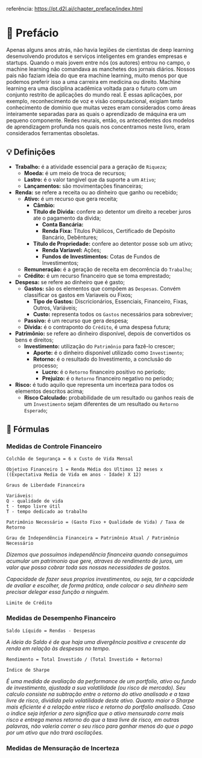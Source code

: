 referência: https://pt.d2l.ai/chapter_preface/index.html

# 💸 Prefácio
Apenas alguns anos atrás, não havia legiões de cientistas de deep learning desenvolvendo produtos e serviços inteligentes em grandes empresas e startups. Quando o mais jovem entre nós (os autores) entrou no campo, o machine learning não comandava as manchetes dos jornais diários. Nossos pais não faziam ideia do que era machine learning, muito menos por que podemos preferir isso a uma carreira em medicina ou direito. Machine learning era uma disciplina acadêmica voltada para o futuro com um conjunto restrito de aplicações do mundo real. E essas aplicações, por exemplo, reconhecimento de voz e visão computacional, exigiam tanto conhecimento de domínio que muitas vezes eram considerados como áreas inteiramente separadas para as quais o aprendizado de máquina era um pequeno componente. Redes neurais, então, os antecedentes dos modelos de aprendizagem profunda nos quais nos concentramos neste livro, eram considerados ferramentas obsoletas.

## 💡 Definições
* **Trabalho:** é a atividade essencial para a geração de `Riqueza`;
  - **Moeda:** é um meio de troca de recursos;
  - **Lastro:** é o valor tangivel que da suporte a um `Ativo`;
  - **Lançamentos:** são movimentações financeiras;
* **Renda:** se refere a receita ou ao dinheiro que ganho ou recebido;
  - **Ativo:** é um recurso que gera receita;
    - **Câmbio:**
    - **Titulo de Divida:** confere ao detentor um direito a receber juros ate o pagamento da dívida;
      - **Conta Bancária:**
      - **Renda Fixa:** Titulos Públicos, Certificado de Depósito Bancário, Debêntures;
    - **Título de Propriedade:** confere ao detentor posse sob um ativo;
      - **Renda Variavel:** Ações;
      - **Fundos de Investimentos:** Cotas de Fundos de Investimentos;
  - **Remuneração:** é a geração de receita em decorrência do `Trabalho`;
  - **Crédito:** é um recurso financeiro que se toma emprestado;
* **Despesa:** se refere ao dinheiro que é gasto;
  - **Gastos:** são os elementos que compõem as `Despesas`. Convém classificar os gastos em Variaveis ou Fixos;
    - **Tipo de Gastos:** Discricionários, Essenciais, Financeiro, Fixas, Outros, Variáveis;
    - **Custo:** representa todos os `Gastos` necessários para sobreviver;
  - **Passivo:** é um recurso que gera despesa;
  - **Dívida:** é o contraponto do `Crédito`, é uma despesa futura;
* **Patrimônio:** se refere ao dinheiro disponível, depois de convertidos os bens e direitos;
  - **Investimento:** utilização do `Patrimônio` para fazê-lo crescer;
    - **Aporte:** é o dinheiro disponível utilizado como `Investimento`;
    - **Retorno:** é o resultado do Investimento, a conclusão do processo;
      - **Lucro:** é o `Retorno` financeiro positivo no periodo;
      - **Prejuízo:** é o `Retorno` financeiro negativo no periodo;
* **Risco:** é tudo aquilo que representa um incerteza para todos os elementos descritos acima;
  - **Risco Calculado:** probabilidade de um resultado ou ganhos reais de um `Investimento` sejam diferentes de um resultado ou `Retorno Esperado`;



## 🧮 Fórmulas
### Medidas de Controle Financeiro
```
Colchão de Segurança = 6 x Custo de Vida Mensal
```
```
Objetivo Financeiro 1 = Renda Média dos Ultimos 12 meses x ((Expectativa Media de Vida em anos - Idade) X 12)
```
```
Graus de Liberdade Financeira

Variáveis:
Q - qualidade de vida
t - tempo livre útil
T - tempo dedicado ao trabalho

Patrimônio Necessário = (Gasto Fixo + Qualidade de Vida) / Taxa de Retorno

Grau de Independência Financeira = Patrimônio Atual / Patrimônio Necessário
```
_Dizemos que possuímos independência financeira quando conseguimos acumular um patrimonio que gere, atraves do rendimento de juros, um valor que possa cobrar toda sas nossas necessidades de gastos._

_Capacidade de fazer seus proprios investimentos, ou seja, ter a capcidade de avaliar e escolher, de forma prática, onde colocar o seu dinheiro sem precisar delegar essa função a ninguém._

```
Limite de Crédito
```
### Medidas de Desempenho Financeiro
```
Saldo Líquido = Rendas - Despesas
```
_A ideia do Saldo é de que haja uma divergência positiva e crescente da renda em relação às despesas no tempo._
```
Rendimento = Total Investido / (Total Investido + Retorno)
```
```
Índice de Sharpe
```
_É uma medida de avaliação da performance de um portfolio, ativo ou fundo de investimento, ajustada a sua volatilidade (ou risco de mercado). Seu calculo consiste na subtração entre o retorno do ativo analisado e a taxa livre de risco, dividida pela volatilidade deste ativo. Quanto maior o Sharpe mais eficiente é a relação entre risco e retorno do portfolio analisado. Caso o indice seja inferior a zero significa que o ativo mensurado corre mais risco e entrega menos retorno do que a taxa livre de risco, em outras palavras, não valeria correr o seu risco para ganhar menos do que o pago por um ativo que não trará oscilações._
### Medidas de Mensuração de Incerteza
```
